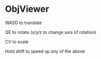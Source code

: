 # ObjViewer

WASD to translate

QE to rotate (x/y/z to change axis of rotation)

CV to scale


Hold shift to speed up any of the above
